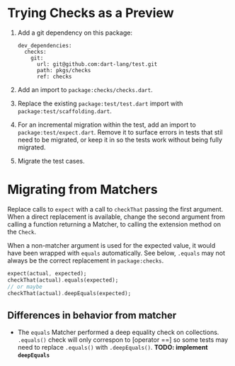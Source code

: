 # Trying Checks as a Preview

1.  Add a git dependency on this package:

    ```
    dev_dependencies:
      checks:
        git:
          url: git@github.com:dart-lang/test.git
          path: pkgs/checks
          ref: checks
    ```

1.  Add an import to `package:checks/checks.dart`.

1.  Replace the existing `package:test/test.dart` import with
    `package:test/scaffolding.dart`.

1.  For an incremental migration within the test, add an import to
    `package:test/expect.dart`. Remove it to surface errors in tests that stil
    need to be migrated, or keep it in so the tests work without being fully
    migrated.

1.  Migrate the test cases.

# Migrating from Matchers

Replace calls to `expect` with a call to `checkThat` passing the first argument.
When a direct replacement is available, change the second argument from calling
a function returning a Matcher, to calling the extension method on the `Check`.

When a non-matcher argument is used for the expected value, it would have been
wrapped with `equals` automatically. See below, `.equals` may not always be the
correct replacement in `package:checks`.

```dart
expect(actual, expected);
checkThat(actual).equals(expected);
// or maybe
checkThat(actual).deepEquals(expected);
```

## Differences in behavior from matcher

- The `equals` Matcher performed a deep equality check on collections.
  `.equals()` check will only correspon to [operator ==] so some tests may need
  to replace `.equals()` with `.deepEquals()`. **TODO: implement `deepEquals`**
